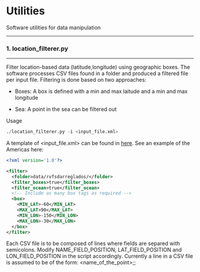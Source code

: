 # Utilities

Software utilities for data manipulation

----
### 1. location_filterer.py
----

Filter location-based data (latitude,longitude) using geographic boxes. The software processes CSV files found in a folder and produced a filtered file per input file. Filtering is done based on two approaches: 

 * Boxes: A box is defined with a min and max laitude and a min and max longitude

 * Sea: A point in the sea can be filtered out 
 
Usage 

```python
./location_filterer.py -i <input_file.xml>
```
A template of <input_file.xml> can be found in [here](https://github.com/leonardocfor/utilities/blob/master/general/templates/location_filterer.xml). See an example of the Americas here:

```xml
<?xml version='1.0'?>

<filter>
  <folder>data/rvfsdarreglados/</folder>
  <filter_boxes>true</filter_boxes>
  <filter_ocean>true</filter_ocean>
  <!-- Include as many box tags as required -->
  <box>
    <MIN_LAT>-60</MIN_LAT>
    <MAX_LAT>90</MAX_LAT>
    <MIN_LON>-150</MIN_LON>
    <MAX_LON>-30</MAX_LON>
  </box>
</filter>
```

Each CSV file is to be composed of lines where fields are separed with semicolons. Modify NAME_FIELD_POSITION, LAT_FIELD_POSITION and LON_FIELD_POSITION in the script accordingly. Currently a line in a CSV file is assumed to be of the form: <name_of_the_point>;<latitude>;<longitude>
